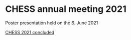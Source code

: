 # CHESS annual meeting 2021

Poster presentation held on the 6. June 2021

[CHESS 2021 concluded](https://chess.w.uib.no/2021/06/16/hybrid-chess-annual-meeting-2021-successfully-concluded/)
